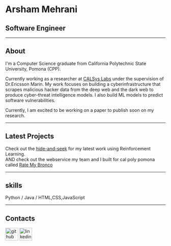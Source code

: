 # Arsham Mehrani
## Software Engineer
---
## About
I'm a Computer Science graduate from California Polytechnic State University, Pomona (CPP). 

Currently working as a researcher at <a href='https://www.cpp.edu/faculty/santanamarin/projects.shtml' target="_blank">CALSys Labs</a> under the supervision of Dr.Ericsson Marin. My work focuses on building a cyberinfrastructure that scrapes malicious hacker data from the deep web and the dark web to produce cyber-threat intelligence models. I also build ML models to predict software vulnerabilities. 

Currently, I am excited to be working on a paper to publish soon on my research.

---
## Latest Projects
Check out the <a href='https://github.com/Arsham1024/hide-and-seek' target="_blank">hide-and-seek</a> for my latest work using Reinforcement Learning. <br />
AND check out the webservice my team and I built for cal poly pomona called <a href='https://github.com/ratemybronco/main' target="_blank">Rate My Bronco</a>

---
## skills
Python / Java / HTML,CSS,JavaScript

---
## Contacts
[<img src='https://cdn.jsdelivr.net/npm/simple-icons@3.0.1/icons/github.svg' alt='github' height='40'>](https://github.com/Arsham1024)  [<img src='https://cdn.jsdelivr.net/npm/simple-icons@3.0.1/icons/linkedin.svg' alt='linkedin' height='40'>](https://www.linkedin.com/in/arsham-mehrani/)  


<!--
**Arsham1024/Arsham1024** is a ✨ _special_ ✨ repository because its `README.md` (this file) appears on your GitHub profile.

Here are some ideas to get you started:

- 🔭 I’m currently working on ...
- 🌱 I’m currently learning ...
- 👯 I’m looking to collaborate on ...
- 🤔 I’m looking for help with ...
- 💬 Ask me about ...
- 📫 How to reach me: ...
- 😄 Pronouns: ...
- ⚡ Fun fact: ...
-->
